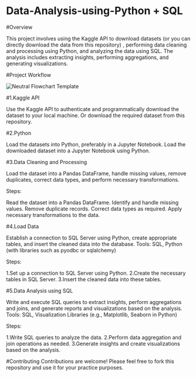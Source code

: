 # Data-Analysis-using-Python + SQL

#Overview

This project involves using the Kaggle API to download datasets (or you can directly download the data from this repository) , performing data cleaning and processing using Python, and analyzing the data using SQL. The analysis includes extracting insights, performing aggregations, and generating visualizations.

#Project Workflow

![Neutral Flowchart Template](https://github.com/theliwash/Data-Analysis-using-Python-SQL/assets/163035610/2ce86fdf-b4f7-4088-94ad-3faf77e3a599)

#1.Kaggle API

Use the Kaggle API to authenticate and programmatically download the dataset to your local machine.
Or download the required dataset from this repository.

#2.Python

Load the datasets into Python, preferably in a Jupyter Notebook.
Load the downloaded dataset into a Jupyter Notebook using Python.

#3.Data Cleaning and Processing

Load the dataset into a Pandas DataFrame, handle missing values, remove duplicates, correct data types, and perform necessary transformations.

Steps:

Read the dataset into a Pandas DataFrame.
Identify and handle missing values.
Remove duplicate records.
Correct data types as required.
Apply necessary transformations to the data.

#4.Load Data

Establish a connection to SQL Server using Python, create appropriate tables, and insert the cleaned data into the database.
Tools: SQL, Python (with libraries such as pyodbc or sqlalchemy)

Steps:

1.Set up a connection to SQL Server using Python.
2.Create the necessary tables in SQL Server.
3.Insert the cleaned data into these tables.


#5.Data Analysis using SQL

Write and execute SQL queries to extract insights, perform aggregations and joins, and generate reports and visualizations based on the analysis.
Tools: SQL, Visualization Libraries (e.g., Matplotlib, Seaborn in Python)

Steps:

1.Write SQL queries to analyze the data.
2.Perform data aggregation and join operations as needed.
3.Generate insights and create visualizations based on the analysis.

#Contributing
Contributions are welcome! Please feel free to fork this repository and use it for your practice purposes.
